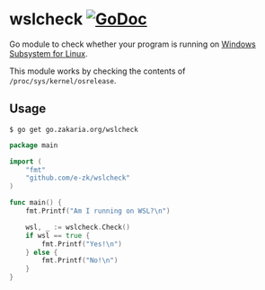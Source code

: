 wslcheck [![GoDoc](https://godocs.io/github.com/e-zk/wslcheck?status.svg)](https://godocs.io/github.com/e-zk/wslcheck)
======== 

Go module to check whether your program is running on [Windows Subsystem for Linux](https://en.wikipedia.org/wiki/Windows_Subsystem_for_Linux).

This module works by checking the contents of `/proc/sys/kernel/osrelease`.

## Usage

```console
$ go get go.zakaria.org/wslcheck
```

```go
package main

import (
	"fmt"
	"github.com/e-zk/wslcheck"
)

func main() {
	fmt.Printf("Am I running on WSL?\n")

	wsl, _ := wslcheck.Check()
	if wsl == true {
		fmt.Printf("Yes!\n")
	} else {
		fmt.Printf("No!\n")
	}
}
```
